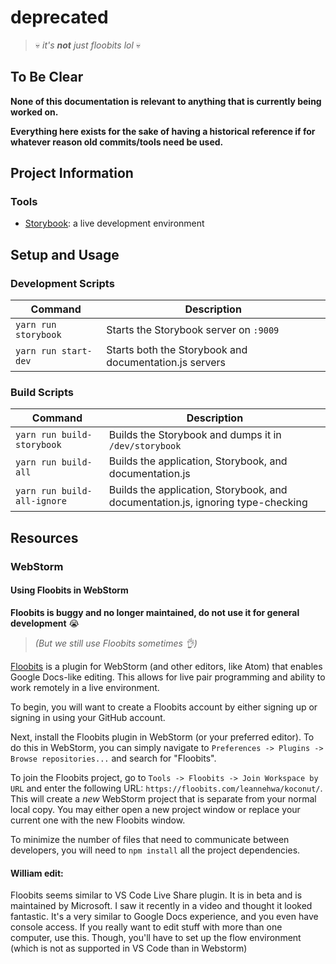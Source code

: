 # deprecated
> :skull: _it's **not** just floobits lol_ :skull:

## To Be Clear
**None of this documentation is relevant to anything that is currently being worked on.**

**Everything here exists for the sake of having a historical reference if for whatever reason old commits/tools need be used.**

## Project Information

### Tools
- [Storybook](https://storybook.js.org/): a live development environment

## Setup and Usage

### Development Scripts

Command                    | Description
-------------------------- | -----------------------------------------------------------------------------------------------
`yarn run storybook`       | Starts the Storybook server on `:9009`
`yarn run start-dev`       | Starts both the Storybook and documentation.js servers

### Build Scripts

Command                    | Description
-------------------------- | -----------------------------------------------------------------------------------------------
`yarn run build-storybook`  | Builds the Storybook and dumps it in `/dev/storybook`
`yarn run build-all`        | Builds the application, Storybook, and documentation.js
`yarn run build-all-ignore` | Builds the application, Storybook, and documentation.js, ignoring type-checking

## Resources

### WebStorm

#### Using Floobits in WebStorm
**Floobits is buggy and no longer maintained, do not use it for general development** :sob:

> *(But we still use Floobits sometimes :ok_hand:)*

[Floobits](https://floobits.com) is a plugin for WebStorm (and other editors, like Atom) that enables Google Docs-like editing. This allows for live pair programming and ability to work remotely in a live environment.

To begin, you will want to create a Floobits account by either signing up or signing in using your GitHub account.

Next, install the Floobits plugin in WebStorm (or your preferred editor). To do this in WebStorm, you can simply navigate to `Preferences -> Plugins -> Browse repositories...` and search for "Floobits".

To join the Floobits project, go to `Tools -> Floobits -> Join Workspace by URL` and enter the following URL: `https://floobits.com/leannehwa/koconut/`. This will create a *new* WebStorm project that is separate from your normal local copy. You may either open a new project window or replace your current one with the new Floobits window.

To minimize the number of files that need to communicate between developers, you will need to `npm install` all the project dependencies.

#### William edit:

Floobits seems similar to VS Code Live Share plugin. It is in beta and is maintained by Microsoft. I saw it recently in a video and thought it looked fantastic. It's a very similar to Google Docs experience, and you even have console access. If you really want to edit stuff with more than one computer, use this. Though, you'll have to set up the flow environment (which is not as supported in VS Code than in Webstorm)
